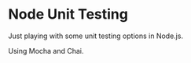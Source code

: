 # Node Unit Testing #

Just playing with some unit testing options in Node.js.

Using Mocha and Chai.
